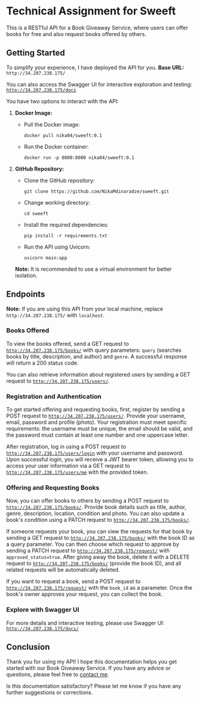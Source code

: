 # Technical Assignment for Sweeft

This is a RESTful API for a Book Giveaway Service, where users can offer books for free and also request books offered by others.

## Getting Started

To simplify your experience, I have deployed the API for you.
**Base URL:** `http://34.207.238.175/`

You can also access the Swagger UI for interactive exploration and testing: [`http://34.207.238.175/docs`](http://34.207.238.175/docs)

You have two options to interact with the API:

1. **Docker Image:**
   - Pull the Docker image:
     ```
     docker pull nika04/sweeft:0.1
     ```
   - Run the Docker container:
     ```
     docker run -p 8000:8000 nika04/sweeft:0.1
     ```

2. **GitHub Repository:**
   - Clone the GitHub repository:
     ```
     git clone https://github.com/NikaMdinaradze/sweeft.git
     ```
   - Change working directory:
     ```
     cd sweeft
     ```
   - Install the required dependencies:
     ```
     pip install -r requirements.txt
     ```
   - Run the API using Uvicorn:
     ```
     uvicorn main:app
     ```

   **Note:** It is recommended to use a virtual environment for better isolation.

## Endpoints

**Note:** If you are using this API from your local machine, replace `http://34.207.238.175/` with `localhost`.

### Books Offered

To view the books offered, send a GET request to [`http://34.207.238.175/books/`](http://34.207.238.175/books/) with query parameters: `query` (searches books by title, description, and author) and `genre`. A successful response will return a 200 status code.

You can also retrieve information about registered users by sending a GET request to [`http://34.207.238.175/users/`](http://34.207.238.175/users/).

### Registration and Authentication

To get started offering and requesting books, first, register by sending a POST request to [`http://34.207.238.175/users/`](http://34.207.238.175/users/). Provide your username, email, password and profile (photo). Your registration must meet specific requirements: the username must be unique, the email should be valid, and the password must contain at least one number and one uppercase letter.

After registration, log in using a POST request to [`http://34.207.238.175/users/login`](http://34.207.238.175/users/login) with your username and password. Upon successful login, you will receive a JWT bearer token, allowing you to access your user information via a GET request to [`http://34.207.238.175/users/me`](http://34.207.238.175/users/me) with the provided token.

### Offering and Requesting Books

Now, you can offer books to others by sending a POST request to [`http://34.207.238.175/books/`](http://34.207.238.175/books/). Provide book details such as title, author, genre, description, location, condition and photo. You can also update a book's condition using a PATCH request to [`http://34.207.238.175/books/`](http://34.207.238.175/books/).

If someone requests your book, you can view the requests for that book by sending a GET request to [`http://34.207.238.175/books/`](http://34.207.238.175/books/) with the book ID as a query parameter. You can then choose which request to approve by sending a PATCH request to [`http://34.207.238.175/request/`](http://34.207.238.175/request/) with `approved_status=true`. After giving away the book, delete it with a DELETE request to [`http://34.207.238.175/books/`](http://34.207.238.175/books/) (provide the book ID), and all related requests will be automatically deleted.

If you want to request a book, send a POST request to [`http://34.207.238.175/request/`](http://34.207.238.175/request/) with the `book_id` as a parameter. Once the book's owner approves your request, you can collect the book.

### Explore with Swagger UI

For more details and interactive testing, please use Swagger UI: [`http://34.207.238.175/docs/`](http://34.207.238.175/docs/)

## Conclusion

Thank you for using my API! I hope this documentation helps you get started with our Book Giveaway Service. If you have any advice or questions, please feel free to [contact me](mailto:mdinaradzenika04@gmail.com).

Is this documentation satisfactory? Please let me know if you have any further suggestions or corrections.




